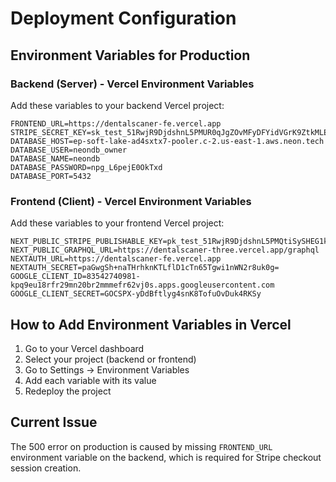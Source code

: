 # Deployment Configuration

## Environment Variables for Production

### Backend (Server) - Vercel Environment Variables

Add these variables to your backend Vercel project:

```
FRONTEND_URL=https://dentalscaner-fe.vercel.app
STRIPE_SECRET_KEY=sk_test_51RwjR9DjdshnL5PMUR0qJgZOvMFyDFYidVGrK9ZtkMLEkbBALw5SILlGNP6dQ2EviEUElteSV1oCDHCqWaCFwgM900MG7ElCKK
DATABASE_HOST=ep-soft-lake-ad4sxtx7-pooler.c-2.us-east-1.aws.neon.tech
DATABASE_USER=neondb_owner
DATABASE_NAME=neondb
DATABASE_PASSWORD=npg_L6pejE0OkTxd
DATABASE_PORT=5432
```

### Frontend (Client) - Vercel Environment Variables

Add these variables to your frontend Vercel project:

```
NEXT_PUBLIC_STRIPE_PUBLISHABLE_KEY=pk_test_51RwjR9DjdshnL5PMQtiSySHEG1k1FhaE4VhQLjzPkyqbvzZ2ej5zd4aSRR7coVBlWl2OKISWQyVRGkXTiHMG4zXl009ZjrkHkA
NEXT_PUBLIC_GRAPHQL_URL=https://dentalscaner-three.vercel.app/graphql
NEXTAUTH_URL=https://dentalscaner-fe.vercel.app
NEXTAUTH_SECRET=paGwgSh+naTHrhknKTLflD1cTn65Tgwi1nWN2r8uk0g=
GOOGLE_CLIENT_ID=83542740981-kpq9eu18rfr29mn20br2mmmefr62vj0s.apps.googleusercontent.com
GOOGLE_CLIENT_SECRET=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
```

## How to Add Environment Variables in Vercel

1. Go to your Vercel dashboard
2. Select your project (backend or frontend)
3. Go to Settings → Environment Variables
4. Add each variable with its value
5. Redeploy the project

## Current Issue

The 500 error on production is caused by missing `FRONTEND_URL` environment variable on the backend, which is required for Stripe checkout session creation.
